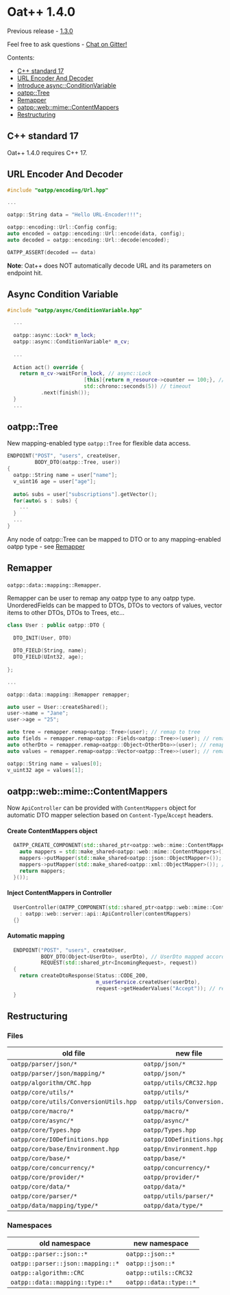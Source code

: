 # Oat++ 1.4.0

Previous release - [1.3.0](1.3.0.md)

Feel free to ask questions - [Chat on Gitter!](https://gitter.im/oatpp-framework/Lobby)

Contents:

- [C++ standard 17](#c-standard-17)
- [URL Encoder And Decoder](#url-encoder-and-decoder)
- [Introduce async::ConditionVariable](#async-condition-variable)
- [oatpp::Tree](#oatpptree)
- [Remapper](#remapper)
- [oatpp::web::mime::ContentMappers](#oatppwebmimecontentmappers)
- [Restructuring](#restructuring)


## C++ standard 17

Oat++ 1.4.0 requires C++ 17.

## URL Encoder And Decoder

```cpp
#include "oatpp/encoding/Url.hpp"

...

oatpp::String data = "Hello URL-Encoder!!!";

oatpp::encoding::Url::Config config;
auto encoded = oatpp::encoding::Url::encode(data, config);
auto decoded = oatpp::encoding::Url::decode(encoded);

OATPP_ASSERT(decoded == data)
```
**Note**: Oat++ does NOT automatically decode URL and its parameters on endpoint hit. 

## Async Condition Variable

```cpp
#include "oatpp/async/ConditionVariable.hpp"

  ...
  
  oatpp::async::Lock* m_lock;
  oatpp::async::ConditionVariable* m_cv;
  
  ...
  
  Action act() override {
    return m_cv->waitFor(m_lock, // async::Lock
                         [this]{return m_resource->counter == 100;}, // condition
                         std::chrono::seconds(5)) // timeout
           .next(finish());
  }
  ...
```

## oatpp::Tree

New mapping-enabled type `oatpp::Tree` for flexible data access.

```cpp
ENDPOINT("POST", "users", createUser,
         BODY_DTO(oatpp::Tree, user))
{
  oatpp::String name = user["name"];
  v_uint16 age = user["age"];
  
  auto& subs = user["subscriptions"].getVector();
  for(auto& s : subs) {
    ...
  }
  ...
}
```

Any node of oatpp::Tree can be mapped to DTO or to any mapping-enabled oatpp type - see [Remapper](#remapper)

## Remapper

`oatpp::data::mapping::Remapper`.  

Remapper can be user to remap any oatpp type to any oatpp type.
UnorderedFields can be mapped to DTOs, DTOs to vectors of values, vector items to other DTOs, DTOs to Trees, etc...

```cpp
class User : public oatpp::DTO {
  
  DTO_INIT(User, DTO)
  
  DTO_FIELD(String, name);
  DTO_FIELD(UInt32, age);
  
};

...

oatpp::data::mapping::Remapper remapper;

auto user = User::createShared();
user->name = "Jane";
user->age = "25";

auto tree = remapper.remap<oatpp::Tree>(user); // remap to tree
auto fields = remapper.remap<oatpp::Fields<oatpp::Tree>>(user); // remap to Fields 
auto otherDto = remapper.remap<oatpp::Object<OtherDto>>(user); // remap to OtherDto
auto values = remapper.remap<oatpp::Vector<oatpp::Tree>>(user); // remap to Vector

oatpp::String name = values[0];
v_uint32 age = values[1];
```

## oatpp::web::mime::ContentMappers

Now `ApiController` can be provided with `ContentMappers` object for automatic DTO mapper selection based
on `Content-Type`/`Accept` headers.

#### Create ContentMappers object

```cpp
  OATPP_CREATE_COMPONENT(std::shared_ptr<oatpp::web::mime::ContentMappers>, apiContentMappers)([] {
    auto mappers = std::make_shared<oatpp::web::mime::ContentMappers>();
    mappers->putMapper(std::make_shared<oatpp::json::ObjectMapper>()); // add json mapper
    mappers->putMapper(std::make_shared<oatpp::xml::ObjectMapper>()); // add xml mapper (NOT released yet)
    return mappers;
  }());
```

#### Inject ContentMappers in Controller

```cpp
  UserController(OATPP_COMPONENT(std::shared_ptr<oatpp::web::mime::ContentMappers>, contentMappers))
    : oatpp::web::server::api::ApiController(contentMappers)
  {}
```

#### Automatic mapping 

```cpp
  ENDPOINT("POST", "users", createUser,
           BODY_DTO(Object<UserDto>, userDto), // UserDto mapped according to 'Content-Type' header
           REQUEST(std::shared_ptr<IncomingRequest>, request))
  {
    return createDtoResponse(Status::CODE_200, 
                             m_userService.createUser(userDto), 
                             request->getHeaderValues("Accept")); // response DTO mapped according to 'Accept' header
  }
```

## Restructuring

### Files

| old file                               | new file                     |
|----------------------------------------|------------------------------|
| `oatpp/parser/json/*`                  | `oatpp/json/*`               |
| `oatpp/parser/json/mapping/*`          | `oatpp/json/*`               |
| `oatpp/algorithm/CRC.hpp`              | `oatpp/utils/CRC32.hpp`      |
| `oatpp/core/utils/*`                   | `oatpp/utils/*`              |
| `oatpp/core/utils/ConversionUtils.hpp` | `oatpp/utils/Conversion.hpp` |
| `oatpp/core/macro/*`                   | `oatpp/macro/*`              |
| `oatpp/core/async/*`                   | `oatpp/async/*`              |
| `oatpp/core/Types.hpp`                 | `oatpp/Types.hpp`            |
| `oatpp/core/IODefinitions.hpp`         | `oatpp/IODefinitions.hpp`    |
| `oatpp/core/base/Environment.hpp`      | `oatpp/Environment.hpp`      |
| `oatpp/core/base/*`                    | `oatpp/base/*`               |
| `oatpp/core/concurrency/*`             | `oatpp/concurrency/*`        |
| `oatpp/core/provider/*`                | `oatpp/provider/*`           |
| `oatpp/core/data/*`                    | `oatpp/data/*`               |
| `oatpp/core/parser/*`                  | `oatpp/utils/parser/*`       |
| `oatpp/data/mapping/type/*`            | `oatpp/data/type/*`          |

### Namespaces

| old namespace                     | new namespace          |
|-----------------------------------|------------------------|
| `oatpp::parser::json::*`          | `oatpp::json::*`       |
| `oatpp::parser::json::mapping::*` | `oatpp::json::*`       |
| `oatpp::algorithm::CRC`           | `oatpp::utils::CRC32`  |
| `oatpp::data::mapping::type::*`   | `oatpp::data::type::*` |
